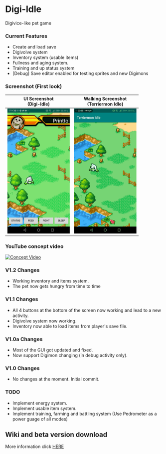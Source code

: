# Digi-Idle
Digivice-like pet game

### Current Features
- Create and load save
- Digivolve system
- Inventory system (usable items)
- Fullness and aging system.
- Training and up status system
- [Debug] Save editor enabled for testing sprites and new Digimons

### Screenshot (First look)
UI Screenshot<br/>(Digi-Idle)             |  Walking Screenshot<br/>(Terriermon Idle)
:-------------------------:|:-------------------------:
<img text-align="center" src="https://github.com/printto/Digi_Idle/blob/master/screenshot1.jpg" alt="drawing" width="200" />  |  <img text-align="center" src="https://github.com/printto/Digi_Idle/blob/master/screenshot2.gif" alt="drawing" width="200" />

### YouTube concept video
[![Concept Video](https://img.youtube.com/vi/cUI3_9q2O8w/0.jpg)](https://www.youtube.com/watch?v=cUI3_9q2O8w)

### V1.2 Changes
- Working inventory and items system.
- The pet now gets hungry from time to time

### V1.1 Changes
- All 4 buttons at the bottom of the screen now working and lead to a new activity.
- Digivolve system now working.
- Inventory now able to load items from player's save file.

### V1.0a Changes
- Most of the GUI got updated and fixed.
- Now support Digimon changing (in debug activity only).

### V1.0 Changes
- No changes at the moment. Initial commit.

### TODO
- Implement energy system.
- Implement usable item system.
- Implement training, farming and battling system (Use Pedrometer as a power guage of all modes)

## Wiki and beta version download
More information click [HERE](http://digi-idle.fandom.com)
